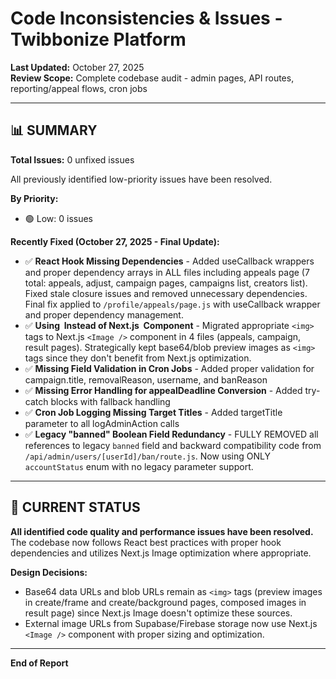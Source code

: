 # Code Inconsistencies & Issues - Twibbonize Platform

**Last Updated:** October 27, 2025  
**Review Scope:** Complete codebase audit - admin pages, API routes, reporting/appeal flows, cron jobs

---

## 📊 SUMMARY

**Total Issues:** 0 unfixed issues

All previously identified low-priority issues have been resolved.

**By Priority:**
- 🟢 Low: 0 issues

**Recently Fixed (October 27, 2025 - Final Update):**
- ✅ **React Hook Missing Dependencies** - Added useCallback wrappers and proper dependency arrays in ALL files including appeals page (7 total: appeals, adjust, campaign pages, campaigns list, creators list). Fixed stale closure issues and removed unnecessary dependencies. Final fix applied to `/profile/appeals/page.js` with useCallback wrapper and proper dependency management.
- ✅ **Using <img> Instead of Next.js <Image /> Component** - Migrated appropriate `<img>` tags to Next.js `<Image />` component in 4 files (appeals, campaign, result pages). Strategically kept base64/blob preview images as `<img>` tags since they don't benefit from Next.js optimization.
- ✅ **Missing Field Validation in Cron Jobs** - Added proper validation for campaign.title, removalReason, username, and banReason
- ✅ **Missing Error Handling for appealDeadline Conversion** - Added try-catch blocks with fallback handling
- ✅ **Cron Job Logging Missing Target Titles** - Added targetTitle parameter to all logAdminAction calls
- ✅ **Legacy "banned" Boolean Field Redundancy** - FULLY REMOVED all references to legacy `banned` field and backward compatibility code from `/api/admin/users/[userId]/ban/route.js`. Now using ONLY `accountStatus` enum with no legacy parameter support.

---

## 🎯 CURRENT STATUS

**All identified code quality and performance issues have been resolved.** The codebase now follows React best practices with proper hook dependencies and utilizes Next.js Image optimization where appropriate.

**Design Decisions:**
- Base64 data URLs and blob URLs remain as `<img>` tags (preview images in create/frame and create/background pages, composed images in result page) since Next.js Image doesn't optimize these sources.
- External image URLs from Supabase/Firebase storage now use Next.js `<Image />` component with proper sizing and optimization.

---

**End of Report**
